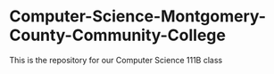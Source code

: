 # Computer-Science-Montgomery-County-Community-College
This is the repository for our Computer Science 111B class
